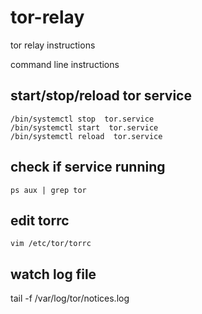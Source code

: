 # tor-relay
tor relay instructions

command line instructions

## start/stop/reload tor service

    /bin/systemctl stop  tor.service
    /bin/systemctl start  tor.service
    /bin/systemctl reload  tor.service

## check if service running

    ps aux | grep tor

## edit torrc

    vim /etc/tor/torrc

## watch log file

tail -f /var/log/tor/notices.log
